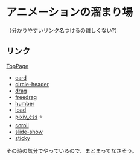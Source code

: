 # アニメーションの溜まり場

（分かりやすいリンク名つけるの難しくない?）

## リンク

[TopPage](https://taiga248.github.io/animation)

- [card](https://taiga248.github.io/animation/card)
- [circle-header](https://taiga248.github.io/animation/cricle-header)
- [drag](https://taiga248.github.io/animation/drag)
- [freedrag](https://taiga248.github.io/animation/freedrag)
- [humber](https://taiga248.github.io/animation/humber)
- [load](https://taiga248.github.io/animation/load)
- [pixiv_css](https://taiga248.github.io/animation//pixiv_css) ⭐️
- [scroll](https://taiga248.github.io/animation/scroll)
- [slide-show](https://taiga248.github.io/animation/slide-show)
- [sticky](https://taiga248.github.io/animation/sticky)

その時の気分でやっているので、まとまってなさそう。

